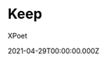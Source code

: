 ---
title: Keep
github: https://github.com/XPoet/hexo-theme-keep
demo: https://xpoet.cn/
license: MIT
author: XPoet
author_link: ''
author_twitter: ''
date: 2021-04-29T00:00:00.000Z
ssg:
  - Hexo
cms: null
css: null
category: null
description: A simple and elegant theme for Hexo. It makes you more focused on writing.
draft: true
publish_date: '2020-03-12T07:34:20Z'
update_date: '2022-11-03T12:57:31Z'
github_star: 998
github_fork: 153
---